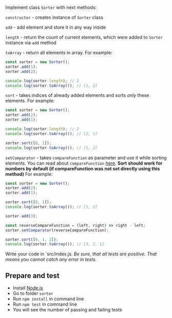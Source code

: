 Implement class `Sorter` with next methods:

`constructor` - creates instance of `Sorter` class

`add` - add element and store it in any way inside

`length` - return the count of current elements, which were added to `Sorter` instance via `add` method

`toArray` - return all elements in array. For example:

```js
const sorter = new Sorter();
sorter.add(1);
sorter.add(2);

console.log(sorter.length); // 2
console.log(sorter.toArray()); // [1, 2]
```

`sort` - takes indices of already added elements and sorts _only_ these elements. For example:

```js
const sorter = new Sorter();
sorter.add(2);
sorter.add(1);

console.log(sorter.length); // 2
console.log(sorter.toArray()); // [2, 1]

sorter.sort([0, 1]);
console.log(sorter.toArray()); // [1, 2]
```

`setComparator` - takes `compareFunction` as parameter and use it while sorting elements. You can read about `compareFunction` [here](https://developer.mozilla.org/ru/docs/Web/JavaScript/Reference/Global_Objects/Array/sort). **Sort should work for numbers by default (if compareFunction was not set directly using this method)** For example:

```js
const sorter = new Sorter();
sorter.add(2);
sorter.add(1);

sorter.sort([0, 1]);
console.log(sorter.toArray()); // [1, 2]

sorter.add(3);

const reverseCompareFunction = (left, right) => right - left;
sorter.setComparator(reverseCompareFunction);

sorter.sort([0, 1, 2]);
console.log(sorter.toArray()); // [3, 2, 1]
```

Write your code in `src/index.js.
_Be sure, that all tests are positive. That means you cannot catch any error in tests._

## Prepare and test

- Install [Node.js](https://nodejs.org/en/)
- Go to folder `sorter`
- Run `npm install` in command line
- Run `npm test` in command line
- You will see the number of passing and failing tests
